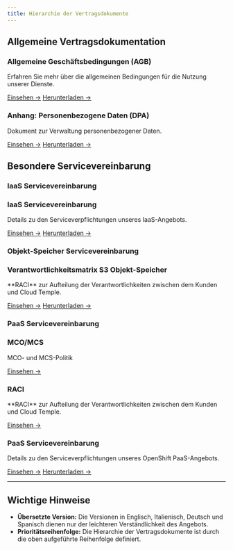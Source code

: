```yaml
---
title: Hierarchie der Vertragsdokumente
---
```


## Allgemeine Vertragsdokumentation

<div class="card-grid">

  <div class="card">
    <h3>Allgemeine Geschäftsbedingungen (AGB)</h3>
    <p>Erfahren Sie mehr über die allgemeinen Bedingungen für die Nutzung unserer Dienste.</p>
    <a href="governance/cgvu" class="card-link">Einsehen &rarr;</a>
    <a href="governance/cgvu.docx" download="governance/cgvu.docx" class="card-link">Herunterladen &rarr;</a>
  </div>

  <div class="card">
    <h3>Anhang: Personenbezogene Daten (DPA)</h3>
    <p>Dokument zur Verwaltung personenbezogener Daten.</p>
    <a href="governance/dpa" class="card-link">Einsehen &rarr;</a>
    <a href="governance/dpa.docx" download="governance/dpa.docx" class="card-link">Herunterladen &rarr;</a>

  </div>
</div>

## Besondere Servicevereinbarung

### IaaS Servicevereinbarung
 <div class="card-grid">
  <div class="card">
    <h3>IaaS Servicevereinbarung</h3>
    <p>Details zu den Serviceverpflichtungen unseres IaaS-Angebots.</p>
    <a href="governance/iaas/sla_iaas" class="card-link">Einsehen &rarr;</a>
    <a href="governance/iaas/sla_iaas.docx" download="governance/iaas/sla_iaas.docx" class="card-link">Herunterladen &rarr;</a>
  </div>
</div>

### Objekt-Speicher Servicevereinbarung
 <div class="card-grid">
  <div class="card">
    <h3>Verantwortlichkeitsmatrix S3 Objekt-Speicher</h3>
    <p>**RACI** zur Aufteilung der Verantwortlichkeiten zwischen dem Kunden und Cloud Temple.</p>
    <a href="governance/iaas/raci_s3" class="card-link">Einsehen &rarr;</a>
    <a href="governance/iaas/raci_s3.docx" download="governance/iaas/raci_s3.docx" class="card-link">Herunterladen &rarr;</a>
  </div>
</div>

### PaaS Servicevereinbarung
 <div class="card-grid">
  <div class="card">
    <h3>MCO/MCS</h3>
    <p>MCO- und MCS-Politik</p>
    <a href="governance/paas/mco_mcs" class="card-link">Einsehen &rarr;</a>
  </div>
  <div class="card">
    <h3>RACI</h3>
    <p>**RACI** zur Aufteilung der Verantwortlichkeiten zwischen dem Kunden und Cloud Temple.</p>
    <a href="governance/paas/raci" class="card-link">Einsehen &rarr;</a>
  </div>
  <div class="card">
    <h3>PaaS Servicevereinbarung</h3>
    <p>Details zu den Serviceverpflichtungen unseres OpenShift PaaS-Angebots.</p>
    <a href="governance/paas/service_agreement_paas" class="card-link">Einsehen &rarr;</a>
    <a href="governance/paas/service_agreement_paas.docx" download="governance/paas/service_agreement_paas.docx" class="card-link">Herunterladen &rarr;</a>
  </div>
</div>

---

## Wichtige Hinweise

- **Übersetzte Version:** Die Versionen in Englisch, Italienisch, Deutsch und Spanisch dienen nur der leichteren Verständlichkeit des Angebots.
- **Prioritätsreihenfolge:** Die Hierarchie der Vertragsdokumente ist durch die oben aufgeführte Reihenfolge definiert.